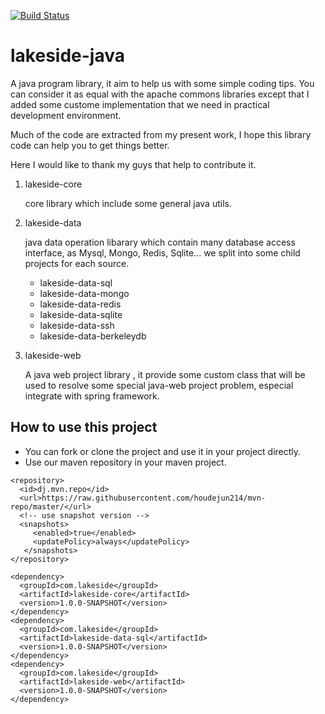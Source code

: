
[![Build Status](https://travis-ci.org/houdejun214/lakeside-java.svg?branch=master)](https://travis-ci.org/houdejun214/lakeside-java)

lakeside-java
=============

A java program library, it aim to help us with some simple coding tips. You can consider it as equal with
the apache commons libraries except that I added some custome implementation that we need in practical
development environment.

Much of the code are extracted from my present work, I hope this library code can help you to get things better.

Here I would like to thank my guys that help to contribute it.


1. lakeside-core

    core library which include some general java utils.

2. lakeside-data

    java data operation libarary which contain many database access interface, as Mysql, Mongo, Redis, Sqlite...
    we split into some child projects for each source.
	* lakeside-data-sql
	* lakeside-data-mongo
	* lakeside-data-redis
	* lakeside-data-sqlite
	* lakeside-data-ssh
	* lakeside-data-berkeleydb

3. lakeside-web

    A java web project library , it provide some custom class that will be used to resolve some special java-web project problem, especial integrate with spring framework.

How to use this project
-----------------------
* You can fork or clone the project and use it in your project directly.
* Use our maven repository in your maven project.

```
<repository>
  <id>dj.mvn.repo</id>
  <url>https://raw.githubusercontent.com/houdejun214/mvn-repo/master/</url>
  <!-- use snapshot version -->
  <snapshots>
     <enabled>true</enabled>
     <updatePolicy>always</updatePolicy>
   </snapshots>
</repository>

<dependency>
  <groupId>com.lakeside</groupId>
  <artifactId>lakeside-core</artifactId>
  <version>1.0.0-SNAPSHOT</version>
</dependency>
<dependency>
  <groupId>com.lakeside</groupId>
  <artifactId>lakeside-data-sql</artifactId>
  <version>1.0.0-SNAPSHOT</version>
</dependency>
<dependency>
  <groupId>com.lakeside</groupId>
  <artifactId>lakeside-web</artifactId>
  <version>1.0.0-SNAPSHOT</version>
</dependency>
```
